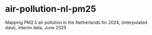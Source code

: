 # air-pollution-nl-pm25
Mapping PM2.5 air pollution in the Netherlands for 2024, (interpolated data), interim data, June 2025
